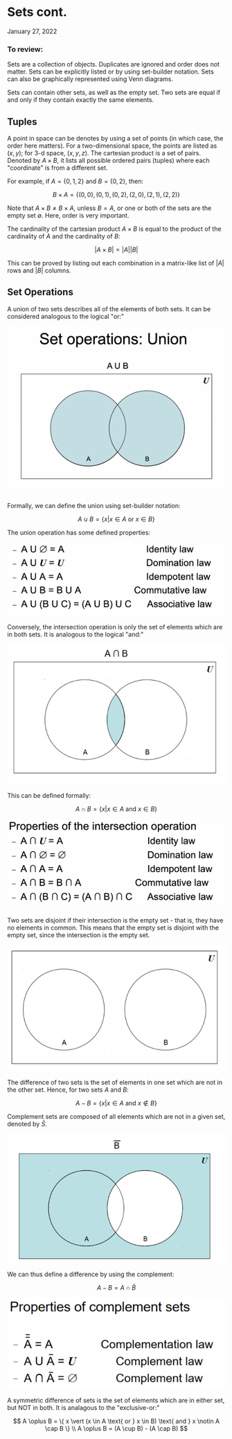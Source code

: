 # Sets cont.
January 27, 2022

### To review:
Sets are a collection of objects. Duplicates are ignored and order does not matter. Sets can be explicitly listed or by using set-builder notation. Sets can also be graphically represented using Venn diagrams.

Sets can contain other sets, as well as the empty set. Two sets are equal if and only if they contain exactly the same elements.

## Tuples
A point in space can be denotes by using a set of points (in which case, the order here matters). For a two-dimensional space, the points are listed as $(x, y)$; for 3-d space, $(x, y, z)$. The cartesian product is a set of pairs. Denoted by $A \times B$, it lists all possible ordered pairs (tuples) where each "coordinate" is from a different set.

For example, if $A = \{0, 1, 2\}$ and $B = \{0, 2\}$, then:

$$
B \times A = \{(0,0), (0, 1), (0, 2), (2, 0), (2, 1), (2, 2)\}
$$

Note that $A \times B \not= B \times A$, unless $B = A$, or one or both of the sets are the empty set $\emptyset$. Here, order is very important.

The cardinality of the cartesian product $A \times B$ is equal to the product of the cardinality of $A$ and the cardinality of $B$:

$$
\vert A \times B \vert = \vert A \vert\vert B \vert
$$

This can be proved by listing out each combination in a matrix-like list of $\vert A \vert$ rows and $\vert B \vert$ columns.

## Set Operations
A union of two sets describes all of the elements of both sets. It can be considered analogous to the logical "or:"

![Unions](../images/union.png)

Formally, we can define the union using set-builder notation:

$$
A \cup B = \{ x \vert x \in A \text{ or } x \in B \}
$$

The union operation has some defined properties:

![Properties of unions](../images/union-properties.png)

Conversely, the intersection operation is only the set of elements which are in both sets. It is analogous to the logical "and:"

![Intersections](../images/inter.png)

This can be defined formally:

$$
A \cap B = \{ x \vert x \in A \text{ and } x \in B \}
$$

![Properties of intersections](../images/inter-properties.png)

Two sets are disjoint if their intersection is the empty set - that is, they have no elements in common. This means that the empty set is disjoint with the empty set, since the intersection is the empty set.

![Disjoint sets](../images/disjoint.png)

The difference of two sets is the set of elements in one set which are not in the other set. Hence, for two sets $A$ and $B$:

$$
A - B = \{x \vert x \in A \text{ and } x \notin B \}
$$

Complement sets are composed of all elements which are not in a given set, denoted by $\bar{S}$. 

![Complement sets](../images/complement.png)

We can thus define a difference by using the complement:

$$
A - B = A \cap \bar{B}
$$

![Complement properties](../images/complement-properties.png)

A symmetric difference of sets is the set of elements which are in either set, but NOT in both. It is analagous to the "exclusive-or:"

$$
A \oplus B = \{ x \vert (x \in A \text{ or } x \in B) \text{ and } x \notin A \cap B \} \\
A \oplus B = (A \cup B) - (A \cap B)
$$